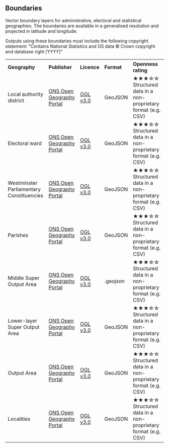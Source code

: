 ## Boundaries

Vector boundary layers for administrative, electoral and statistical geographies. The boundaries are available in a generalised resolution and projected in latitude and longitude.    

Outputs using these boundaries must include the following copyright statement: "Contains National Statistics and OS data © Crown copyright and database right [YYYY]"     

 <table>
  <tr>
    <th align="left">Geography</th>
    <th align="left">Publisher</th>
    <th align="left">Licence</th>
    <th align="left">Format</th>
    <th align="left">Openness rating</th>
  </tr>
  <tr>
    <td>Local authority district</td>
    <td><a href="https://geoportal.statistics.gov.uk/">ONS Open Geography Portal</a></td>
    <td><a href="http://www.nationalarchives.gov.uk/doc/open-government-licence/version/3/">OGL v3.0</a></td>
    <td>GeoJSON</td>
    <td>&#9733&#9733&#9733&#9734&#9734&nbsp; Structured data in a non-proprietary format (e.g. CSV)</td>
  </tr>
  <tr>
    <td>Electoral ward</td>
    <td><a href="https://geoportal.statistics.gov.uk/">ONS Open Geography Portal</a></td>
    <td><a href="http://www.nationalarchives.gov.uk/doc/open-government-licence/version/3/">OGL v3.0</a></td>
    <td>GeoJSON</td>
    <td>&#9733&#9733&#9733&#9734&#9734&nbsp; Structured data in a non-proprietary format (e.g. CSV)</td>
  </tr>
  <tr>
    <td>Westminster Parliamentary Constituencies</td>
    <td><a href="https://geoportal.statistics.gov.uk/">ONS Open Geography Portal</a></td>
    <td><a href="http://www.nationalarchives.gov.uk/doc/open-government-licence/version/3/">OGL v3.0</a></td>
    <td>GeoJSON</td>
    <td>&#9733&#9733&#9733&#9734&#9734&nbsp; Structured data in a non-proprietary format (e.g. CSV)</td>
  </tr>
  <tr>
    <td>Parishes</td>
    <td><a href="https://geoportal.statistics.gov.uk/">ONS Open Geography Portal</a></td>
    <td><a href="http://www.nationalarchives.gov.uk/doc/open-government-licence/version/3/">OGL v3.0</a></td>
    <td>GeoJSON</td>
    <td>&#9733&#9733&#9733&#9734&#9734&nbsp; Structured data in a non-proprietary format (e.g. CSV)</td>
  </tr>
  <tr>
    <td>Middle Super Output Area</td>
    <td><a href="https://geoportal.statistics.gov.uk/">ONS Open Geography Portal</a></td>
    <td><a href="http://www.nationalarchives.gov.uk/doc/open-government-licence/version/3/">OGL v3.0</a></td>
    <td>.geojson</td>
    <td>&#9733&#9733&#9733&#9734&#9734&nbsp; Structured data in a non-proprietary format (e.g. CSV)</td>
  </tr>
<tr>
    <td>Lower-layer Super Output Area</td>
    <td><a href="https://geoportal.statistics.gov.uk/">ONS Open Geography Portal</a></td>
    <td><a href="http://www.nationalarchives.gov.uk/doc/open-government-licence/version/3/">OGL v3.0</a></td>
    <td>GeoJSON</td>
    <td>&#9733&#9733&#9733&#9734&#9734&nbsp; Structured data in a non-proprietary format (e.g. CSV)</td>
  </tr>
<tr>
    <td>Output Area</td>
    <td><a href="https://geoportal.statistics.gov.uk/">ONS Open Geography Portal</a></td>
    <td><a href="http://www.nationalarchives.gov.uk/doc/open-government-licence/version/3/">OGL v3.0</a></td>
    <td>GeoJSON</td>
    <td>&#9733&#9733&#9733&#9734&#9734&nbsp; Structured data in a non-proprietary format (e.g. CSV)</td>
  </tr>
  <tr>
    <td>Localities</td>
    <td><a href="https://geoportal.statistics.gov.uk/">ONS Open Geography Portal</a></td>
    <td><a href="http://www.nationalarchives.gov.uk/doc/open-government-licence/version/3/">OGL v3.0</a></td>
    <td>GeoJSON</td>
    <td>&#9733&#9733&#9733&#9734&#9734&nbsp; Structured data in a non-proprietary format (e.g. CSV)</td>
  </tr>
  </table> 
